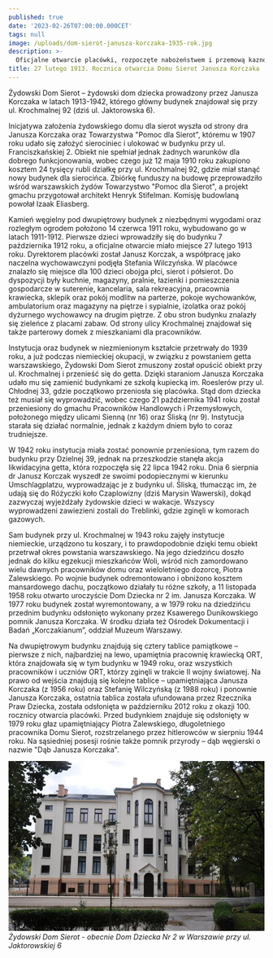 ```yaml
---
published: true
date: '2023-02-26T07:00:00.000CET'
tags: null
image: /uploads/dom-sierot-janusza-korczaka-1935-rok.jpg
description: >-
  Oficjalne otwarcie placówki, rozpoczęte nabożeństwem i przemową kaznodziei Wielkiej Synagogi na Tłomackiem dr Samuela Abrahama Poznańskiego, z udziałem licznych gości odbyło się dopiero 27 lutego 1913 roku. 
title: 27 lutego 1913. Rocznica otwarcia Domu Sierot Janusza Korczaka
---
```


Żydowski Dom Sierot – żydowski dom dziecka prowadzony przez Janusza Korczaka w latach 1913-1942, którego główny budynek znajdował się przy ul. Krochmalnej 92 (dziś ul. Jaktorowska 6).

Inicjatywa założenia żydowskiego domu dla sierot wyszła od strony dra Janusza Korczaka oraz Towarzystwa "Pomoc dla Sierot", któremu w 1907 roku udało się założyć sierociniec i ulokować w budynku przy ul. Franciszkańskiej 2. Obiekt nie spełniał jednak żadnych warunków dla dobrego funkcjonowania, wobec czego już 12 maja 1910 roku zakupiono kosztem 24 tysięcy rubli działkę przy ul. Krochmalnej 92, gdzie miał stanąć nowy budynek dla sierocińca. Zbiórkę funduszy na budowę przeprowadziło wśród warszawskich żydów Towarzystwo "Pomoc dla Sierot", a projekt gmachu przygotował architekt Henryk Stifelman. Komisję budowlaną powołał Izaak Eliasberg.

Kamień węgielny pod dwupiętrowy budynek z niezbędnymi wygodami oraz rozległym ogrodem położono 14 czerwca 1911 roku, wybudowano go w latach 1911-1912. Pierwsze dzieci wprowadziły się do budynku 7 października 1912 roku, a oficjalne otwarcie miało miejsce 27 lutego 1913 roku. Dyrektorem placówki został Janusz Korczak, a współpracę jako naczelna wychowawczyni podjęła Stefania Wilczyńska. W placówce znalazło się miejsce dla 100 dzieci obojga płci, sierot i półsierot. Do dyspozycji były kuchnie, magazyny, pralnie, łazienki i pomieszczenia gospodarcze w suterenie, kancelaria, sala rekreacyjna, pracownia krawiecka, sklepik oraz pokój modlitw na parterze, pokoje wychowanków, ambulatorium oraz magazyny na piętrze i sypialnie, izolatka oraz pokój dyżurnego wychowawcy na drugim piętrze. Z obu stron budynku znalazły się zieleńce z placami zabaw. Od strony ulicy Krochmalnej znajdował się także parterowy domek z mieszkaniami dla pracowników.

Instytucja oraz budynek w niezmienionym kształcie przetrwały do 1939 roku, a już podczas niemieckiej okupacji, w związku z powstaniem getta warszawskiego, Żydowski Dom Sierot zmuszony został opuścić obiekt przy ul. Krochmalnej i przenieść się do getta. Dzięki staraniom Janusza Korczaka udało mu się zamienić budynkami ze szkołą kupiecką im. Roeslerów przy ul. Chłodnej 33, gdzie początkowo przeniosła się placówka. Stąd dom dziecka też musiał się wyprowadzić, wobec czego 21 października 1941 roku został przeniesiony do gmachu Pracowników Handlowych i Przemysłowych, położonego między ulicami Sienną (nr 16) oraz Śliską (nr 9). Instytucja starała się działać normalnie, jednak z każdym dniem było to coraz trudniejsze.

W 1942 roku instytucja miała zostać ponownie przeniesiona, tym razem do budynku przy Dzielnej 39, jednak na przeszkodzie stanęła akcja likwidacyjna getta, która rozpoczęła się 22 lipca 1942 roku. Dnia 6 sierpnia dr Janusz Korczak wyszedł ze swoimi podopiecznymi w kierunku Umschlagplatzu, wyprowadzając je z budynku ul. Śliską, tłumacząc im, że udają się do Różyczki koło Czaplowizny (dziś Marysin Wawerski), dokąd zazwyczaj wyjeżdżały żydowskie dzieci w wakacje. Wszyscy wyprowadzeni zawiezieni zostali do Treblinki, gdzie zginęli w komorach gazowych.

Sam budynek przy ul. Krochmalnej w 1943 roku zajęły instytucje niemieckie, urządzono tu koszary, i to prawdopodobnie dzięki temu obiekt przetrwał okres powstania warszawskiego. Na jego dziedzińcu doszło jednak do kilku egzekucji mieszkańców Woli, wśród nich zamordowano wielu dawnych pracowników domu oraz wieloletniego dozorcę, Piotra Zalewskiego. Po wojnie budynek odremontowano i obniżono kosztem mansardowego dachu, początkowo działały tu różne szkoły, a 11 listopada 1958 roku otwarto uroczyście Dom Dziecka nr 2 im. Janusza Korczaka. W 1977 roku budynek został wyremontowany, a w 1979 roku na dziedzińcu przednim budynku odsłonięto wykonany przez Ksawerego Dunikowskiego pomnik Janusza Korczaka. W środku działa też Ośrodek Dokumentacji i Badań „Korczakianum”, oddział Muzeum Warszawy.

Na dwupiętrowym budynku znajdują się cztery tablice pamiątkowe – pierwsze z nich, najbardziej na lewo, upamiętnia pracownię krawiecką ORT, która znajdowała się w tym budynku w 1949 roku, oraz wszystkich pracowników i uczniów ORT, którzy zginęli w trakcie II wojny światowej. Na prawo od wejścia znajdują się kolejne tablice – upamiętniająca Janusza Korczaka (z 1956 roku) oraz Stefanię Wilczyńską (z 1988 roku) i ponownie Janusza Korczaka, ostatnia tablica została ufundowana przez Rzecznika Praw Dziecka, została odsłonięta w październiku 2012 roku z okazji 100. rocznicy otwarcia placówki. Przed budynkiem znajduje się odsłonięty w 1979 roku głaz upamiętniający Piotra Zalewskiego, długoletniego pracownika Domu Sierot, rozstrzelanego przez hitlerowców w sierpniu 1944 roku. Na sąsiedniej posesji rośnie także pomnik przyrody – dąb węgierski o nazwie "Dąb Janusza Korczaka". 

![Żydowski Dom Sierot - obecnie Dom Dziecka Nr 2](/assets/img/uploads/dom-sierot-janusza-korczaka.jpg)   
*Żydowski Dom Sierot - obecnie Dom Dziecka Nr 2 w Warszawie przy ul. Jaktorowskiej 6*